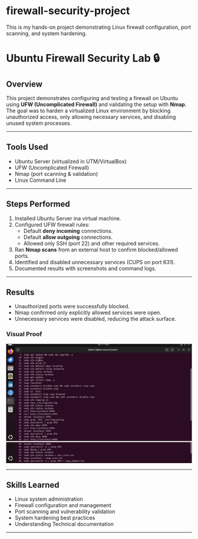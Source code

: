 # firewall-security-project
This is my hands-on project demonstrating Linux firewall configuration, port scanning, and system hardening.
# Ubuntu Firewall Security Lab 🔒

## Overview
This project demonstrates configuring and testing a firewall on Ubuntu using **UFW (Uncomplicated Firewall)** and validating the setup with **Nmap**.  
The goal was to harden a virtualized Linux environment by blocking unauthorized access, only allowing necessary services, and disabling unused system processes.  

---

## Tools Used
- Ubuntu Server (virtualized in UTM/VirtualBox)
- UFW (Uncomplicated Firewall)
- Nmap (port scanning & validation)
- Linux Command Line


---

## Steps Performed
1. Installed Ubuntu Server ina virtual machine.  
2. Configured UFW firewall rules:  
   - Default **deny incoming** connections.  
   - Default **allow outgoing** connections.  
   - Allowed only SSH (port 22) and other required services.  
3. Ran **Nmap scans** from an external host to confirm blocked/allowed ports.  
4. Identified and disabled unnecessary services (CUPS on port 631).  
5. Documented results with screenshots and command logs.  

---

## Results
- Unauthorized ports were successfully blocked.  
- Nmap confirmed only explicitly allowed services were open.  
- Unnecessary services were disabled, reducing the attack surface.

 ### Visual Proof
![Terminal Commands Part 1](screenshots/commands_part1.png)
![Terminal Commands Part 2](screenshots/commands_part2.png)


---

## Skills Learned
- Linux system administration  
- Firewall configuration and management  
- Port scanning and vulnerability validation  
- System hardening best practices  
- Understanding Technical documentation   

---
